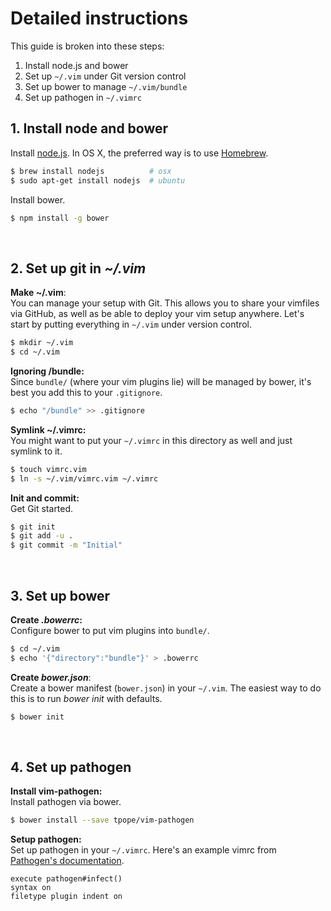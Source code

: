 # Detailed instructions

This guide is broken into these steps:

1. Install node.js and bower
2. Set up `~/.vim` under Git version control
3. Set up bower to manage `~/.vim/bundle`
4. Set up pathogen in `~/.vimrc`

## 1. Install node and bower

Install [node.js]. In OS X, the preferred way is to use [Homebrew].

```sh
$ brew install nodejs          # osx
$ sudo apt-get install nodejs  # ubuntu
```

Install bower.

```sh
$ npm install -g bower
```

<br>

## 2. Set up git in *~/.vim*

__Make ~/.vim__:<br>
You can manage your setup with Git. This allows you to share your vimfiles via GitHub, as well as be able to deploy your vim setup anywhere. Let's start by putting everything in `~/.vim` under version control.

```sh
$ mkdir ~/.vim
$ cd ~/.vim
```

__Ignoring /bundle:__<br>
Since `bundle/` (where your vim plugins lie) will be managed by bower, it's best you add this to your `.gitignore`.

```sh
$ echo "/bundle" >> .gitignore
```

__Symlink ~/.vimrc:__<br>
You might want to put your `~/.vimrc` in this directory as well and just symlink to it.

```sh
$ touch vimrc.vim
$ ln -s ~/.vim/vimrc.vim ~/.vimrc
```

__Init and commit:__<br>
Get Git started.

```sh
$ git init
$ git add -u .
$ git commit -m "Initial"
```

<br>

## 3. Set up bower

__Create *.bowerrc*:__<br>
Configure bower to put vim plugins into `bundle/`.

```sh
$ cd ~/.vim
$ echo '{"directory":"bundle"}' > .bowerrc
```

__Create *bower.json*__:<br>
Create a bower manifest (`bower.json`) in your `~/.vim`. The easiest way to do this is to run *bower init* with defaults.

```sh
$ bower init
```

<br>

## 4. Set up pathogen

__Install vim-pathogen:__<br>
Install pathogen via bower.

```sh
$ bower install --save tpope/vim-pathogen
```

__Setup pathogen:__<br>
Set up pathogen in your `~/.vimrc`. Here's an example vimrc from [Pathogen's documentation][pathogen-setup].

```vim
execute pathogen#infect()
syntax on
filetype plugin indent on
```

[pathogen]: https://github.com/tpope/vim-pathogen
[bower]: http://bower.io
[Homebrew]: http://brew.sh
[nvm]: https://github.com/creationix/nvm
[node.js]: http://nodejs.org
[pathogen-setup]: https://github.com/tpope/vim-pathogen#runtime-path-manipulation
[git]: http://git-scm.com
[github.com/vim-scripts]: https://github.com/vim-scripts
